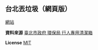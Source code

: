 **台北丟垃圾（網頁版）**
-----------------
[網站](https://bin.ccjeng.com) 

**資料來源**
[臺北市政府 環保局 行人專用清潔箱](http://data.taipei/opendata/datalist/datasetMeta;jsessionid=D8C7C78B3B954689A9AE36A513A02315?oid=a835f3ba-7f50-4b0d-91a6-9df128632d1c)

**License**
[MIT](http://ccjeng.mit-license.org/)

